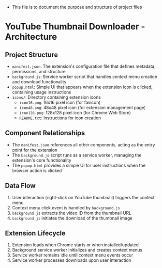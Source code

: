 * This file is to document the purpose and structure of project files

# YouTube Thumbnail Downloader - Architecture

## Project Structure

- `manifest.json`: The extension's configuration file that defines metadata, permissions, and structure
- `background.js`: Service worker script that handles context menu creation and download functionality
- `popup.html`: Simple UI that appears when the extension icon is clicked, containing usage instructions
- `icons/`: Directory containing extension icons
  - `icon16.png`: 16x16 pixel icon (for favicon)
  - `icon48.png`: 48x48 pixel icon (for extension management page)
  - `icon128.png`: 128x128 pixel icon (for Chrome Web Store)
  - `README.txt`: Instructions for icon creation

## Component Relationships

- The `manifest.json` references all other components, acting as the entry point for the extension
- The `background.js` script runs as a service worker, managing the extension's core functionality
- The `popup.html` provides a simple UI for user instructions when the browser action is clicked

## Data Flow

1. User interaction (right-click on YouTube thumbnail) triggers the context menu
2. Context menu click event is handled by `background.js`
3. `background.js` extracts the video ID from the thumbnail URL
4. `background.js` initiates the download of the thumbnail image

## Extension Lifecycle

1. Extension loads when Chrome starts or when installed/updated
2. Background service worker initializes and creates context menus
3. Service worker remains idle until context menu events occur
4. Service worker processes downloads upon user interaction

